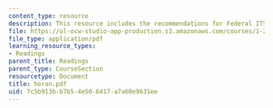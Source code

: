 ```yaml
---
content_type: resource
description: This resource includes the recommendations for Federal ITS Program.
file: https://ol-ocw-studio-app-production.s3.amazonaws.com/courses/1-212j-an-introduction-to-intelligent-transportation-systems-spring-2005/7c5b913bb7b54e506417a7a60e9631ee_horan.pdf
file_type: application/pdf
learning_resource_types:
- Readings
parent_title: Readings
parent_type: CourseSection
resourcetype: Document
title: horan.pdf
uid: 7c5b913b-b7b5-4e50-6417-a7a60e9631ee
---
```

